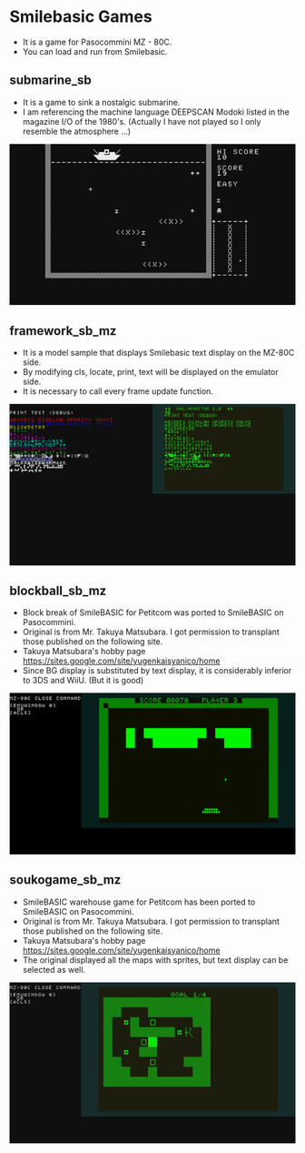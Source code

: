 # Smilebasic Games
- It is a game for Pasocommini MZ - 80C.
- You can load and run from Smilebasic.

## submarine_sb
- It is a game to sink a nostalgic submarine.
- I am referencing the machine language DEEPSCAN Modoki listed in the magazine I/O of the 1980's.
(Actually I have not played so I only resemble the atmosphere ...)
<img src="https://raw.githubusercontent.com/sacokoala/smilebasic_games/master/images/submarine_sb_01.png">

## framework_sb_mz
- It is a model sample that displays Smilebasic text display on the MZ-80C side.
- By modifying cls, locate, print, text will be displayed on the emulator side.
- It is necessary to call every frame update function.
<img src = "https://raw.githubusercontent.com/sacokoala/smilebasic_games/master/images/framework_sb_mz_01.png">

## blockball_sb_mz
- Block break of SmileBASIC for Petitcom was ported to SmileBASIC on Pasocommini.
- Original is from Mr. Takuya Matsubara.
I got permission to transplant those published on the following site.
- Takuya Matsubara's hobby page
https://sites.google.com/site/yugenkaisyanico/home
- Since BG display is substituted by text display, it is considerably inferior to 3DS and WiiU. (But it is good)
<img src="https://raw.githubusercontent.com/sacokoala/smilebasic_games/master/images/blockball_sb_mz_01.png">

## soukogame_sb_mz
- SmileBASIC warehouse game for Petitcom has been ported to SmileBASIC on Pasocommini.
- Original is from Mr. Takuya Matsubara.
I got permission to transplant those published on the following site.
- Takuya Matsubara's hobby page
https://sites.google.com/site/yugenkaisyanico/home
- The original displayed all the maps with sprites, but text display can be selected as well.
<img src="https://raw.githubusercontent.com/sacokoala/smilebasic_games/master/images/soukogame_sb_mz_01.png">
